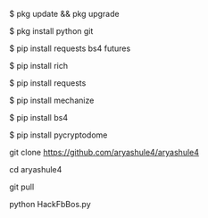 $ pkg update && pkg upgrade

$ pkg install python git

$ pip install requests bs4 futures

$ pip install rich

$ pip install requests

$ pip install mechanize

$ pip install bs4

$ pip install pycryptodome

git clone https://github.com/aryashule4/aryashule4

cd aryashule4

git pull

python HackFbBos.py
